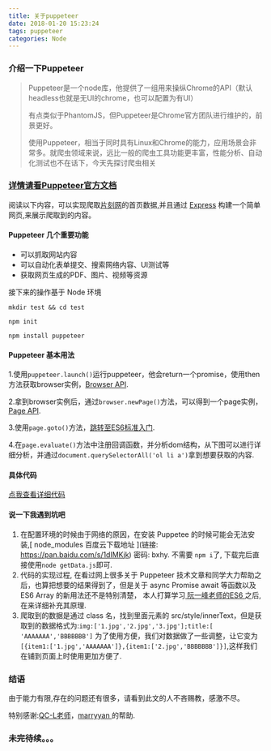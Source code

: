 ```yaml
---
title: 关于puppeteer
date: 2018-01-20 15:23:24
tags: puppeteer
categories: Node
---
```


### 介绍一下Puppeteer

>Puppeteer是一个node库，他提供了一组用来操纵Chrome的API（默认headless也就是无UI的chrome，也可以配置为有UI）
>
>有点类似于PhantomJS，但Puppeteer是Chrome官方团队进行维护的，前景更好。
>
>使用Puppeteer，相当于同时具有Linux和Chrome的能力，应用场景会非常多。就爬虫领域来说，远比一般的爬虫工具功能更丰富，性能分析、自动化测试也不在话下，今天先探讨爬虫相关

### [详情请看Puppeteer官方文档](https://github.com/GoogleChrome/puppeteer/blob/master/docs/api.md#class-browser)

阅读以下内容，可以实现爬取[片刻网](http://pianke.me)的首页数据,并且通过 [Express](http://expressjs.com/) 构建一个简单网页,来展示爬取到的内容。

#### Puppeteer 几个重要功能
* 可以抓取网站内容
* 可以自动化表单提交、搜索网络内容、UI测试等
* 获取网页生成的PDF、图片、视频等资源

接下来的操作基于 Node 环境

`mkdir test && cd test`

`npm init`

`npm install puppeteer`

<!--上述命令墙内用户可能会有问题，建议科学上网-->

#### Puppeteer 基本用法

1.使用`puppeteer.launch()`运行puppeteer，他会return一个promise，使用then方法获取browser实例，[Browser API](https://github.com/GoogleChrome/puppeteer/blob/master/docs/api.md#class-browser).

2.拿到browser实例后，通过`browser.newPage()`方法，可以得到一个page实例，[Page API](https://github.com/GoogleChrome/puppeteer/blob/master/docs/api.md#class-page).

3.使用`page.goto()`方法，[跳转至ES6标准入门](http://es6.ruanyifeng.com/#README).

4.在`page.evaluate()`方法中注册回调函数，并分析dom结构，从下图可以进行详细分析，并通过`document.querySelectorAll('ol li a')`拿到想要获取的内容.

#### 具体代码

[点我查看详细代码](https://github.com/easy261925/Puppeteer)

#### 说一下我遇到坑吧

1. 在配置环境的时候由于网络的原因，在安装 Puppetee 的时候可能会无法安装,[ node_modules 百度云下载地址 ](链接: https://pan.baidu.com/s/1dIMKjk) 密码: bxhy. 不需要 `npm i`了, 下载完后直接使用`node getData.js`即可.
2. 代码的实现过程, 在看过网上很多关于 Puppeteer 技术文章和同学大力帮助之后，也算把想要的结果得到了，但是关于 async Promise await 等函数以及 ES6 Array
的新用法还不是特别清楚， 本人打算学习[ 阮一峰老师的ES6 ](https://github.com/ruanyf/es6tutorial)之后, 在来详细补充其原理.
3. 爬取到的数据是通过 class 名，找到里面元素的 src/style/innerText，但是获取到的数据格式为:` img:['1.jpg','2.jpg','3.jpg'];title:[ 'AAAAAAA','BBBBBBB'] ` 为了使用方便，我们对数据做了一些调整，让它变为`[{item1:['1.jpg','AAAAAAA']},{item1:['2.jpg','BBBBBBB']}]`,这样我们在铺到页面上时使用更加方便了.


### 结语
由于能力有限,存在的问题还有很多，请看到此文的人不吝赐教，感激不尽。

特别感谢:[QC-L老师](https://github.com/QC-L)，[marryyan ](https://github.com/marryyan)的帮助.

### 未完待续。。。
























